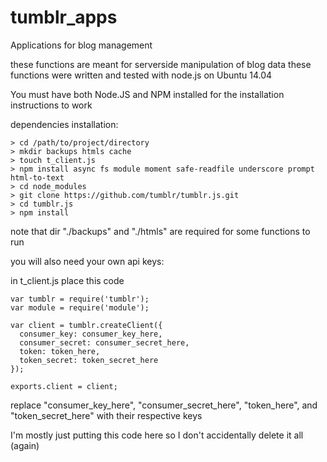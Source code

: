 # tumblr_apps
Applications for blog management

these functions are meant for serverside manipulation of blog data
these functions were written and tested with node.js on Ubuntu 14.04

You must have both Node.JS and NPM installed for the installation instructions to work 

dependencies installation:
```
> cd /path/to/project/directory
> mkdir backups htmls cache
> touch t_client.js
> npm install async fs module moment safe-readfile underscore prompt html-to-text
> cd node_modules
> git clone https://github.com/tumblr/tumblr.js.git
> cd tumblr.js
> npm install
```

note that dir "./backups" and "./htmls" are required for some functions to run

you will also need your own api keys:

in t_client.js place this code
```
var tumblr = require('tumblr');
var module = require('module');

var client = tumblr.createClient({
  consumer_key: consumer_key_here,
  consumer_secret: consumer_secret_here,
  token: token_here,
  token_secret: token_secret_here
});

exports.client = client;
```
replace "consumer_key_here", "consumer_secret_here", "token_here", and "token_secret_here" with their respective keys

I'm mostly just putting this code here so I don't accidentally delete it all (again)
 
